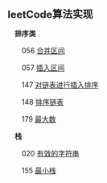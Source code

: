 <big><big>**leetCode算法实现**</big></big>

&emsp;**排序类**

&emsp;&emsp;056 [合并区间](https://github.com/SimmyZhong/leetCode/blob/master/56_mergeSection.py)

&emsp;&emsp;057 [插入区间](https://github.com/SimmyZhong/leetCode/blob/master/57_insertionSection.py)

&emsp;&emsp;147 [对链表进行插入排序](https://github.com/SimmyZhong/leetCode/blob/master/147_insertionSortList.py)

&emsp;&emsp;148 [排序链表](https://github.com/SimmyZhong/leetCode/blob/master/148_sortList.py)

&emsp;&emsp;179 [最大数](https://github.com/SimmyZhong/leetCode/blob/master/179_MaxNum.py)

&emsp;**栈**

&emsp;&emsp;020 [有效的字符串](https://github.com/SimmyZhong/leetCode/blob/master/stack/20_validBrackets.py)

&emsp;&emsp;155 [最小栈](https://github.com/SimmyZhong/leetCode/blob/master/stack/155_minStack.py)





